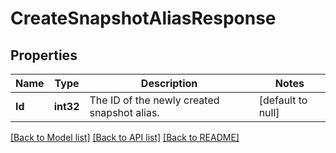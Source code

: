# CreateSnapshotAliasResponse

## Properties
Name | Type | Description | Notes
------------ | ------------- | ------------- | -------------
**Id** | **int32** | The ID of the newly created snapshot alias. | [default to null]

[[Back to Model list]](../README.md#documentation-for-models) [[Back to API list]](../README.md#documentation-for-api-endpoints) [[Back to README]](../README.md)


